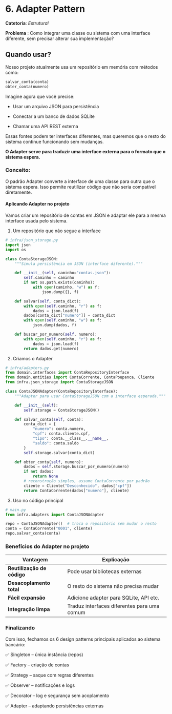 # 6. Adapter Pattern
**Catetoria**: _Estrutural_

**Problema** : Como integrar uma classe ou sistema com uma interface diferente, sem precisar alterar sua implementação?

## Quando usar?
Nosso projeto atualmente usa um repositório em memória com métodos como:
```python
salvar_conta(conta)
obter_conta(numero)
```
Imagine agora que você precise:

* Usar um arquivo JSON para persistência

* Conectar a um banco de dados SQLite

* Chamar uma API REST externa

Essas fontes podem ter interfaces diferentes, mas queremos que o resto do sistema continue funcionando sem mudanças.

**O Adapter serve para traduzir uma interface externa para o formato que o sistema espera.**

### Conceito:
O padrão Adapter converte a interface de uma classe para outra que o sistema espera. Isso permite reutilizar código que não seria compatível diretamente.

#### Aplicando Adapter no projeto
Vamos criar um repositório de contas em JSON e adaptar ele para a mesma interface usada pelo sistema.

 1. Um repositório que não segue a interface
```python
# infra/json_storage.py
import json
import os

class ContaStorageJSON:
    """Simula persistência em JSON (interface diferente)."""

    def __init__(self, caminho="contas.json"):
        self.caminho = caminho
        if not os.path.exists(caminho):
            with open(caminho, "w") as f:
                json.dump({}, f)

    def salvar(self, conta_dict):
        with open(self.caminho, "r") as f:
            dados = json.load(f)
        dados[conta_dict["numero"]] = conta_dict
        with open(self.caminho, "w") as f:
            json.dump(dados, f)

    def buscar_por_numero(self, numero):
        with open(self.caminho, "r") as f:
            dados = json.load(f)
        return dados.get(numero)
```
 2. Criamos o Adapter
```python
# infra/adapters.py
from domain.interfaces import ContaRepositoryInterface
from domain.entities import ContaCorrente, ContaPoupanca, Cliente
from infra.json_storage import ContaStorageJSON

class ContaJSONAdapter(ContaRepositoryInterface):
    """Adapter para usar ContaStorageJSON com a interface esperada."""

    def __init__(self):
        self.storage = ContaStorageJSON()

    def salvar_conta(self, conta):
        conta_dict = {
            "numero": conta.numero,
            "cpf": conta.cliente.cpf,
            "tipo": conta.__class__.__name__,
            "saldo": conta.saldo
        }
        self.storage.salvar(conta_dict)

    def obter_conta(self, numero):
        dados = self.storage.buscar_por_numero(numero)
        if not dados:
            return None
        # reconstrução simples, assume ContaCorrente por padrão
        cliente = Cliente("Desconhecido", dados["cpf"])
        return ContaCorrente(dados["numero"], cliente)
```
3. Uso no código principal
```python
# main.py
from infra.adapters import ContaJSONAdapter

repo = ContaJSONAdapter()  # troca o repositório sem mudar o resto
conta = ContaCorrente("0001", cliente)
repo.salvar_conta(conta)
```


### Benefícios do Adapter no projeto
| Vantagem                   | Explicação                                  |
| -------------------------- | ------------------------------------------- |
| **Reutilização de código** | Pode usar bibliotecas externas              |
| **Desacoplamento total**   | O resto do sistema não precisa mudar        |
| **Fácil expansão**         | Adicione adapter para SQLite, API etc.      |
| **Integração limpa**       | Traduz interfaces diferentes para uma comum |


### Finalizando
Com isso, fechamos os 6 design patterns principais aplicados ao sistema bancário:

✅ Singleton – única instância (repos)

✅ Factory – criação de contas

✅ Strategy – saque com regras diferentes

✅ Observer – notificações e logs

✅ Decorator – log e segurança sem acoplamento

✅ Adapter – adaptando persistências externas

